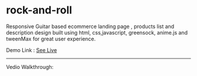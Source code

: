 # rock-and-roll
Responsive Guitar based ecommerce landing page , products list and description design built using html, css,javascript, greensock, anime.js and tweenMax for great user experience.

Demo Link : [See Live](https://rockandroll.netlify.com)

***

Vedio Walkthrough:
[](https://github.com/taneajoshi/rock-and-roll/blob/master/rock.gif)

